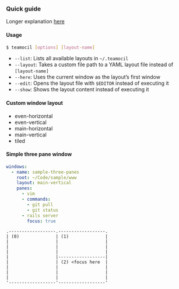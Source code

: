 ### Quick guide
Longer explanation [here](https://github.com/remiprev/teamocil)

#### Usage

```bash
$ teamocil [options] [layout-name]
```

* `--list`: Lists all available layouts in `~/.teamocil`
* `--layout`: Takes a custom file path to a YAML layout file instead of `[layout-name]`
* `--here`: Uses the current window as the layout’s first window
* `--edit`: Opens the layout file with `$EDITOR` instead of executing it
* `--show`: Shows the layout content instead of executing it

#### Custom window layout
* even-horizontal
* even-vertical
* main-horizontal
* main-vertical
* tiled

#### Simple three pane window

```yaml
windows:
  - name: sample-three-panes
    root: ~/Code/sample/www
    layout: main-vertical
    panes:
      - vim
      - commands:
        - git pull
        - git status
      - rails server
        focus: true
```

```
.------------------.------------------.
| (0)              | (1)              |
|                  |                  |
|                  |                  |
|                  |                  |
|                  |------------------|
|                  | (2) <focus here  |
|                  |                  |
|                  |                  |
|                  |                  |
'------------------'------------------'
```
